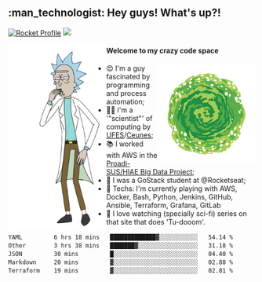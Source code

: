 
<h2> :man_technologist: Hey guys! What's up?!</h2>
                                                                         
[![Rocket Profile](https://img.shields.io/static/v1?label=Rocketseat&message=Profile&colorA=purple&color=black&logo=Rocket&logoColor=white)](https://app.rocketseat.com.br/me/elyabe)
<a href="https://www.linkedin.com/in/elyabe/"><img src="https://img.shields.io/badge/LinkedIn-informational?logo=linkedin"/></a>

<img align='left' src="https://raw.githubusercontent.com/Elyabe/Elyabe/master/images/rick-dancing.gif" width='200'>

                       
#### Welcome to my crazy code space 
<img align='right' src="https://raw.githubusercontent.com/Elyabe/elyabe/master/images/portal-3.gif" width='200'>

- :heart_eyes: I'm a guy fascinated by programming and process automation; 
- :office_worker: I'm a '"scientist"' of computing by [UFES](http://ufes.br)/[Ceunes](http://ceunes.ufes.br);
- :books: I worked with AWS in the [Proadi-SUS/HIAE Big Data Project](https://www.einstein.br/responsabilidade-social/atuacao-com-o-ministerio-da-saude/proadi-sus);
- :rocket: I was a GoStack student at @Rocketseat;
- :green_heart: Techs: I'm currently playing with AWS, Docker, Bash, Python, Jenkins, GitHub, Ansible, Terraform, Grafana, GitLab
- :movie_camera: I love watching (specially sci-fi) series on that site that does 'Tu-dooom'.

<!--START_SECTION:waka-->

```txt
YAML         6 hrs 18 mins   █████████████▓░░░░░░░░░░░   54.14 %
Other        3 hrs 38 mins   ███████▓░░░░░░░░░░░░░░░░░   31.18 %
JSON         30 mins         █░░░░░░░░░░░░░░░░░░░░░░░░   04.40 %
Markdown     20 mins         ▓░░░░░░░░░░░░░░░░░░░░░░░░   02.88 %
Terraform    19 mins         ▓░░░░░░░░░░░░░░░░░░░░░░░░   02.81 %
```

<!--END_SECTION:waka-->
